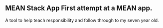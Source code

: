 MEAN Stack App
First attempt at a MEAN app.
----------

A tool to help teach responsibility and follow through to my seven year old. 
